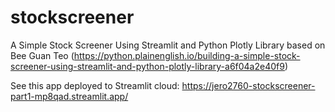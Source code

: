 # stockscreener
A Simple Stock Screener Using Streamlit and Python Plotly Library based on Bee Guan Teo (https://python.plainenglish.io/building-a-simple-stock-screener-using-streamlit-and-python-plotly-library-a6f04a2e40f9)

See this app deployed to Streamlit cloud: https://jero2760-stockscreener-part1-mp8qad.streamlit.app/
